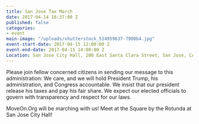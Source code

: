 ```yaml
---
title: San Jose Tax March
date: 2017-04-14 16:37:00 Z
published: false
categories:
- event
main-image: "/uploads/shutterstock_514959637-7900b4.jpg"
event-start-date: 2017-04-15 12:00:00 Z
event-end-date: 2017-04-15 14:00:00 Z
Location: San Jose City Hall, 200 East Santa Clara Street, San Jose, CA, San Jose
---
```


Please join fellow concerned citizens in sending our message to this administration: We care, and we will hold President Trump, his administration, and Congress accountable. We insist that our president release his taxes and pay his fair share. We expect our elected officials to govern with transparency and respect for our laws. 

MoveOn.Org will be marching with us! Meet at the Square by the Rotunda at San Jose City Hall!